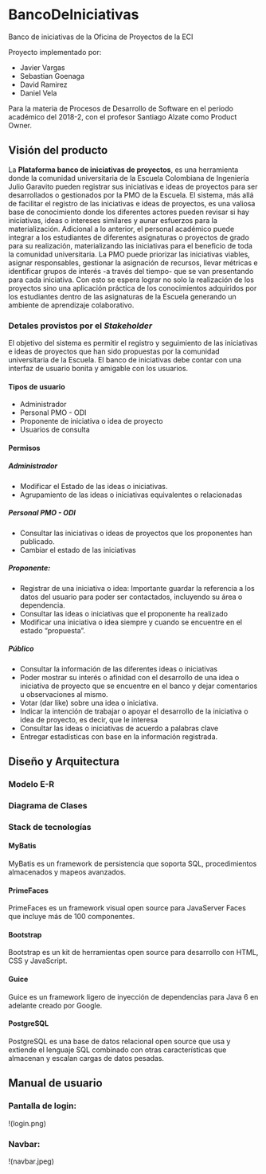 


# BancoDeIniciativas
Banco de iniciativas de la Oficina de Proyectos de la ECI

Proyecto implementado por:

 - Javier Vargas
 - Sebastian Goenaga
 - David Ramirez
 - Daniel Vela

Para la materia de Procesos de Desarrollo de Software en el periodo académico del 2018-2, con el profesor Santiago Alzate como Product Owner.

## Visión del producto

La **Plataforma banco de iniciativas de proyectos**, es una herramienta donde la comunidad universitaria de la Escuela Colombiana de Ingeniería Julio Garavito pueden registrar sus iniciativas e ideas de proyectos para ser desarrollados o gestionados por la PMO de la Escuela. El sistema, más allá de facilitar el registro de las iniciativas e ideas de proyectos, es una valiosa base de conocimiento donde los diferentes actores pueden revisar si hay iniciativas, ideas o intereses similares y aunar esfuerzos para la materialización. Adicional a lo anterior, el personal académico puede integrar a los estudiantes de diferentes asignaturas o proyectos de grado para su realización, materializando las iniciativas para el beneficio de toda la comunidad universitaria. La PMO puede priorizar las iniciativas viables, asignar responsables, gestionar la asignación de recursos, llevar métricas e identificar grupos de interés -a través del tiempo- que se van presentando para cada iniciativa. Con esto se espera lograr no solo la realización de los proyectos sino una aplicación práctica de los conocimientos adquiridos por los estudiantes dentro de las asignaturas de la Escuela generando un ambiente de aprendizaje colaborativo.

### Detales provistos por el _Stakeholder_

El objetivo del sistema es permitir el registro y seguimiento de las iniciativas e ideas de proyectos que han sido propuestas por la comunidad universitaria de la Escuela. El banco de iniciativas debe contar con una interfaz de usuario bonita y amigable con los usuarios.

#### Tipos de usuario

* Administrador
* Personal PMO - ODI
* Proponente de iniciativa o idea de proyecto
* Usuarios de consulta

#### Permisos

##### Administrador

* Modificar el Estado de las ideas o iniciativas.
* Agrupamiento de las ideas o iniciativas equivalentes o relacionadas

##### Personal PMO - ODI

* Consultar las iniciativas o ideas de proyectos que los proponentes han publicado.
* Cambiar el estado de las iniciativas

##### Proponente:

* Registrar de una iniciativa o idea: Importante guardar la referencia a los datos del usuario para poder ser contactados, incluyendo su área o dependencia.
* Consultar las ideas o iniciativas que el proponente ha realizado
* Modificar una iniciativa o idea siempre y cuando se encuentre en el estado “propuesta”.

##### Público

* Consultar la información de las diferentes ideas o iniciativas 
* Poder mostrar su interés o afinidad con el desarrollo de una idea o iniciativa de proyecto que se encuentre en el banco y dejar comentarios u observaciones al mismo. 
* Votar (dar like) sobre una idea o iniciativa.
* Indicar la intención de trabajar o apoyar el desarrollo de la iniciativa o idea de proyecto, es decir, que le interesa
* Consultar las ideas o iniciativas de acuerdo a palabras clave
* Entregar estadísticas con base en la información registrada.

##  Diseño y Arquitectura

### Modelo E-R

### Diagrama de Clases

### Stack de tecnologías

#### MyBatis

MyBatis es un framework de persistencia que soporta SQL, procedimientos almacenados y mapeos avanzados. 

#### PrimeFaces

PrimeFaces es un framework visual open source para JavaServer Faces que incluye más de 100 componentes.

#### Bootstrap

Bootstrap es un kit de herramientas open source para desarrollo con HTML, CSS y JavaScript.

#### Guice

Guice es un framework ligero de inyección de dependencias para Java 6 en adelante creado por Google.

#### PostgreSQL

PostgreSQL es una base de datos relacional open source que usa y extiende el lenguaje SQL combinado con otras características que almacenan y escalan cargas de datos pesadas.


##  Manual de usuario

### Pantalla de login:

!(login.png)

### Navbar:
!(navbar.jpeg)

